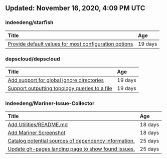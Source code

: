 ## Updated: November 16, 2020, 4:09 PM UTC


### indeedeng/starfish
|**Title**|**Age**|
|:----|:----|
|[Provide default values for most configuration options](https://github.com/indeedeng/starfish/issues/78)|19&nbsp;days|


### depscloud/depscloud
|**Title**|**Age**|
|:----|:----|
|[Add support for global ignore directories](https://github.com/depscloud/depscloud/issues/137)|19&nbsp;days|
|[Support outputting topology queries to a file](https://github.com/depscloud/depscloud/issues/135)|19&nbsp;days|


### indeedeng/Mariner-Issue-Collector
|**Title**|**Age**|
|:----|:----|
|[Add Utilities/README.md](https://github.com/indeedeng/Mariner-Issue-Collector/issues/30)|18&nbsp;days|
|[Add Mariner Screenshot](https://github.com/indeedeng/Mariner-Issue-Collector/issues/29)|18&nbsp;days|
|[Catalog potential sources of dependency information.](https://github.com/indeedeng/Mariner-Issue-Collector/issues/19)|25&nbsp;days|
|[Update gh-pages landing page to show found issues.](https://github.com/indeedeng/Mariner-Issue-Collector/issues/15)|25&nbsp;days|